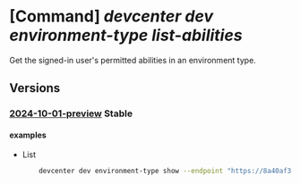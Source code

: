 # [Command] _devcenter dev environment-type list-abilities_

Get the signed-in user's permitted abilities in an environment type.

## Versions

### [2024-10-01-preview](/Resources/data-plane/microsoft.devcenter/L3Byb2plY3RzL3t9L2Vudmlyb25tZW50dHlwZXMve30vdXNlcnMve30vYWJpbGl0aWVz/2024-10-01-preview.xml) **Stable**

<!-- data-plane:microsoft.devcenter /projects/{}/environmenttypes/{}/users/{}/abilities 2024-10-01-preview -->

#### examples

- List
    ```bash
        devcenter dev environment-type show --endpoint "https://8a40af38-3b4c-4672-a6a4-5e964b1870ed- contosodevcenter.centralus.devcenter.azure.com/" --project-name "DevProject" --environment-type-name "dev" --user-id "00000000-0000-0000-0000-000000000000"
    ```
